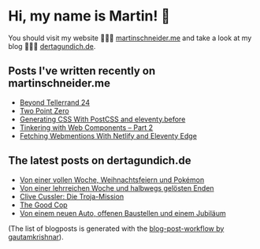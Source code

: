 # Hi, my name is Martin! 👋 
You should visit my website 👨🏼‍💻  [martinschneider.me](https://martinschneider.me) and take a look at my blog 🤷🏼‍♂️ [dertagundich.de](https://www.dertagundich.de).

## Posts I've written recently on martinschneider.me
<!-- MSME-POST-LIST:START -->
- [Beyond Tellerrand 24](https://martinschneider.me/articles/beyond-tellerrand-24/)
- [Two Point Zero](https://martinschneider.me/articles/two-point-zero/)
- [Generating CSS With PostCSS and eleventy.before](https://martinschneider.me/articles/generating-css-with-postcss-and-eleventy-before/)
- [Tinkering with Web Components – Part 2](https://martinschneider.me/articles/tinkering-with-web-components-part-2/)
- [Fetching Webmentions With Netlify and Eleventy Edge](https://martinschneider.me/articles/fetching-webmentions-with-netlify-and-eleventy-edge/)
<!-- MSME-POST-LIST:END -->

## The latest posts on dertagundich.de
<!-- DTUI-POST-LIST:START -->
- [Von einer vollen Woche, Weihnachtsfeiern und Pokémon](https://www.dertagundich.de/2024/12/von-einer-vollen-woche-weihnachtsfeiern-und-pokemon)
- [Von einer lehrreichen Woche und halbwegs gelösten Enden](https://www.dertagundich.de/2024/12/von-einer-lehrreichen-woche-und-halbwegs-gelosten-enden)
- [Clive Cussler: Die Troja-Mission](https://www.dertagundich.de/2024/12/clive-cussler-die-troja-mission)
- [The Good Cop](https://www.dertagundich.de/2024/12/the-good-cop)
- [Von einem neuen Auto, offenen Baustellen und einem Jubiläum](https://www.dertagundich.de/2024/12/von-einem-neuen-auto-offenen-baustellen-und-einem-jubilaum)
<!-- DTUI-POST-LIST:END -->

(The list of blogposts is generated with the [blog-post-workflow by gautamkrishnar](https://github.com/gautamkrishnar/blog-post-workflow)).
